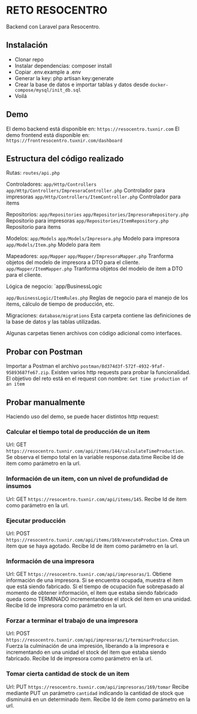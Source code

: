 RETO RESOCENTRO
===============

Backend con Laravel para Resocentro.

Instalación
-----------

* Clonar repo
* Instalar dependencias: composer install
* Copiar .env.example a .env
* Generar la key: php artisan key:generate
* Crear la base de datos e importar tablas y datos desde `docker-compose/mysql/init_db.sql`
* Voilá

Demo
----

El demo backend está disponible en: `https://resocentro.tuxnir.com`
El demo frontend está disponible en: `https://frontresocentro.tuxnir.com/dashboard`

Estructura del código realizado
-------------------------------

Rutas: `routes/api.php`

Controladores: `app/Http/Controllers`
`app/Http/Controllers/ImpresoraController.php` Controlador para impresoras
`app/Http/Controllers/ItemController.php` Controlador para items

Repositorios: `app/Repositories`
`app/Repositories/ImpresoraRepository.php` Repositorio para impresoras
`app/Repositories/ItemRepository.php` Repositorio para items

Modelos: `app/Models`
`app/Models/Impresora.php` Modelo para impresora
`app/Models/Item.php` Modelo para item

Mapeadores: `app/Mapper`
`app/Mapper/ImpresoraMapper.php` Tranforma objetos del modelo de impresora a DTO para el cliente.
`app/Mapper/ItemMapper.php` Tranforma objetos del modelo de item a DTO para el cliente.

Lógica de negocio: `app/BusinessLogic

`app/BusinessLogic/ItemRules.php` Reglas de negocio para el manejo de los items, cálculo de tiempo de producción, etc.

Migraciones: `database/migrations` Esta carpeta contiene las definiciones de la base de datos y las tablas utilizadas.

Algunas carpetas tienen archivos con código adicional como interfaces.

Probar con Postman
------------------

Importar a Postman el archivo `postman/8d374d3f-572f-4932-9faf-95893687fe67.zip`. Existen varios http requests para probar la funcionalidad. El objetivo del reto está en el request con nombre: `Get time production of an item`

Probar manualmente
------------------

Haciendo uso del demo, se puede hacer distintos http request:

### Calcular el tiempo total de producción de un item

Url: GET `https://resocentro.tuxnir.com/api/items/144/calculateTimeProduction`. Se observa el tiempo total en la variable response.data.time Recibe Id de item como parámetro en la url.

### Información de un item, con un nivel de profundidad de insumos

Url: GET `https://resocentro.tuxnir.com/api/items/145`. Recibe Id de item como parámetro en la url.

### Ejecutar producción

Url: POST `https://resocentro.tuxnir.com/api/items/169/executeProduction`. Crea un item que se haya agotado. Recibe Id de item como parámetro en la url.

### Información de una impresora

Url: GET `https://resocentro.tuxnir.com/api/impresoras/1`. Obtiene información de una impresora. Si se encuentra ocupada, muestra el item que está siendo fabricado. Si el tiempo de ocupación fue sobrepasado al momento de obtener información, el item que estaba siendo fabricado queda como TERMINADO incrementandose el stock del item en una unidad. Recibe Id de impresora como parámetro en la url.

### Forzar a terminar el trabajo de una impresora

Url: POST `https://resocentro.tuxnir.com/api/impresoras/1/terminarProduccion`. Fuerza la culminación de una impresión, liberando a la impresora e incrementando en una unidad el stock del item que estaba siendo fabricado. Recibe Id de impresora como parámetro en la url.

### Tomar cierta cantidad de stock de un item

Url: PUT `https://resocentro.tuxnir.com/api/impresoras/169/tomar` Recibe mediante PUT un parámetro `cantidad` indicando la cantidad de stock que disminuirá en un determinado item. Recibe Id de item como parámetro en la url.



